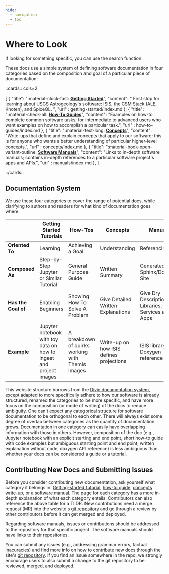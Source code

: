 ```yaml
---
hide:
  - navigation
  - toc
---
```


# Where to Look 

If looking for something specific, you can use the search function.

These docs use a simple system of defining software documentation in four categories based on the composition and goal of a particular piece of documentation: 

::cards:: cols=2

[
  {
    "title": ":material-clock-fast: <u>__Getting Started__</u>",
    "content": " First stop for learning about USGS Astrogeology's software: ISIS, the CSM Stack (ALE, Knoten), and SpiceQL.
    ",
    "url" : getting-started/index.md
  }, 
  {
    "title": ":material-check-all: <u>__How-To Guides__</u>",
    "content": "Examples on how-to complete common software tasks; for intermediate to advanced users who want examples on how to accomplish a particular task.",
    "url" : how-to-guides/index.md
  },
  {
    "title": ":material-text-long: <u>__Concepts__</u>",
    "content": "Write-ups that define and explain concepts that apply to our software; this is for anyone who wants a better understanding of particular higher-level concepts.",
    "url" : concepts/index.md
},
  {
    "title": ":material-book-open-variant-outline: <u>__Software Manuals__</u>",
    "content": "Links to in-depth software manuals; contains in-depth references to a particular software project's apps and APIs.",
    "url" : manuals/index.md
  },
]

::/cards::


## Documentation System 

We use these four categories to cover the range of potential docs, while clarifying to authors and readers for what kind of documentation goes where. 

|                 | Getting Started Tutorials       | How-Tos                        | Concepts                   | Manuals                                               |
|-----------------|-----------------------|--------------------------------|----------------------------|-------------------------------------------------------|
| **Oriented To**     | Learning              | Achieving a Goal               | Understanding              | Referencing                                           |
| **Composed As**     | Step-by-Step Jupyter or Similar Tutorial | General Purpose Guide          | Written Summary            | Generated Sphinx/Doxygen Site                         |
| **Has the Goal of** | Enabling Beginners    | Showing How To Solve A Problem | Give Detailed Written Explanations | Give Dry Descriptions of Libraries, Services and Apps |
| **Example**  | Jupyter notebook with toy data on how to ingest and project images | A breakdown of quirks working with Themis Images  |   Write-up on how ISIS defines projections | ISIS library Doxygen reference |
 
This website structure borrows from the [Divio documentation system](https://documentation.divio.com/), except adapted to more specifically adhere to how our software is already structured, renamed the categories to be more specific, and have more focus on the composition (or mode of writing) of the docs to reduce ambiguity. One can't expect any categorical structure for software documentation to be orthogonal to each other. There will always exist some degree of overlap between categories as the quantity of documentation grows. Documentation in one category can easily have overlapping information with those in others. However, composition of the doc (e.g., Jupyter notebook with an explicit starting and end point, short how-to guide with code examples but ambiguous starting point and end point, written explanation without code, doxygen API reference) is less ambiguous than whether your docs can be considered a guide or a tutorial.    

## Contributing New Docs and Submitting Issues 

Before you consider contributing new documentation, ask yourself what category it belongs in. [Getting-started tutorial](getting-started/index.md), [how-to guide](how-to-guides/index.md), [concepts write-up](concepts/index.md), or a [software manual](manuals/index.md). The page for each category has a more in-depth explanation of what each category entails. Contributors can also reference the above table for a TLDR. New contributions need a merge request (MR) into the website's [git repository](https://code.usgs.gov/astrogeology/asc-public-docs) and go through a review by other contributors before it can get merged and deployed. 

Regarding software manuals, issues or contributions should be addressed to the repository for that specific project. The software manuals should have links to their repositories. 

You can submit any issues (e.g., addressing grammar errors, factual inacuracies) and find more info on how to contribute new docs through the site's [git repository](https://github.com/DOI-USGS/asc-public-docs.git). If you find an issue somewhere in the repo, we strongly encourage users to also submit a change to the git repository to be reviewed, merged, and deployed. 

